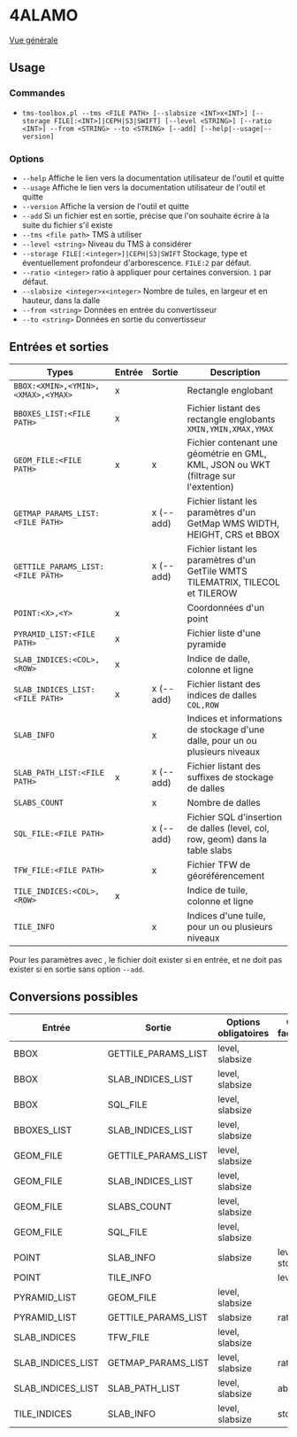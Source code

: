 # 4ALAMO

[Vue générale](../../README.md#convertisseur-tms)

## Usage

### Commandes

* `tms-toolbox.pl --tms <FILE PATH> [--slabsize <INT>x<INT>] [--storage FILE[:<INT>]|CEPH|S3|SWIFT] [--level <STRING>] [--ratio <INT>] --from <STRING> --to <STRING> [--add] [--help|--usage|--version]`

### Options

* `--help` Affiche le lien vers la documentation utilisateur de l'outil et quitte
* `--usage` Affiche le lien vers la documentation utilisateur de l'outil et quitte
* `--version` Affiche la version de l'outil et quitte
* `--add` Si un fichier est en sortie, précise que l'on souhaite écrire à la suite du fichier s'il existe
* `--tms <file path>` TMS à utiliser
* `--level <string>` Niveau du TMS à considérer
* `--storage FILE[:<integer>]|CEPH|S3|SWIFT` Stockage, type et éventuellement profondeur d'arborescence. `FILE:2` par défaut.
* `--ratio <integer>` ratio à appliquer pour certaines conversion. `1` par défaut.
* `--slabsize <integer>x<integer>` Nombre de tuiles, en largeur et en hauteur, dans la dalle
* `--from <string>` Données en entrée du convertisseur
* `--to <string>` Données en sortie du convertisseur

## Entrées et sorties

| Types                              | Entrée | Sortie    | Description                                                                         |
| ---------------------------------- | ------ | --------- | ----------------------------------------------------------------------------------- |
| `BBOX:<XMIN>,<YMIN>,<XMAX>,<YMAX>` | x      |           | Rectangle englobant                                                                 |
| `BBOXES_LIST:<FILE PATH>`          | x      |           | Fichier listant des rectangle englobants `XMIN,YMIN,XMAX,YMAX`                      |
| `GEOM_FILE:<FILE PATH>`            | x      | x         | Fichier contenant une géométrie en GML, KML, JSON ou WKT (filtrage sur l'extention) |
| `GETMAP_PARAMS_LIST:<FILE PATH>`   |        | x (--add) | Fichier listant les paramètres d'un GetMap WMS WIDTH, HEIGHT, CRS et BBOX           |
| `GETTILE_PARAMS_LIST:<FILE PATH>`  |        | x (--add) | Fichier listant les paramètres d'un GetTile WMTS TILEMATRIX, TILECOL et TILEROW     |
| `POINT:<X>,<Y>`                    | x      |           | Coordonnées d'un point                                                              |
| `PYRAMID_LIST:<FILE PATH>`         | x      |           | Fichier liste d'une pyramide                                                        |
| `SLAB_INDICES:<COL>,<ROW>`         | x      |           | Indice de dalle, colonne et ligne                                                   |
| `SLAB_INDICES_LIST:<FILE PATH>`    | x      | x (--add) | Fichier listant des indices de dalles `COL,ROW`                                     |
| `SLAB_INFO`                        |        | x         | Indices et informations de stockage d'une dalle, pour un ou plusieurs niveaux       |
| `SLAB_PATH_LIST:<FILE PATH>`       | x      | x (--add) | Fichier listant des suffixes de stockage de dalles                                  |
| `SLABS_COUNT`                      |        | x         | Nombre de dalles                                                                    |
| `SQL_FILE:<FILE PATH>`             |        | x (--add) | Fichier SQL d'insertion de dalles (level, col, row, geom) dans la table slabs       |
| `TFW_FILE:<FILE PATH>`             |        | x         | Fichier TFW de géoréférencement                                                     |
| `TILE_INDICES:<COL>,<ROW>`         | x      |           | Indice de tuile, colonne et ligne                                                   |
| `TILE_INFO`                        |        | x         | Indices d'une tuile, pour un ou plusieurs niveaux                                   |

Pour les paramètres avec <FILE PATH>, le fichier doit exister si en entrée, et ne doit pas exister si en sortie sans option `--add`.

## Conversions possibles

| Entrée            | Sortie              | Options obligatoires | Options facultatives |
| ----------------- | ------------------- | -------------------- | -------------------- |
| BBOX              | GETTILE_PARAMS_LIST | level, slabsize      |                      |
| BBOX              | SLAB_INDICES_LIST   | level, slabsize      |                      |
| BBOX              | SQL_FILE            | level, slabsize      |                      |
| BBOXES_LIST       | SLAB_INDICES_LIST   | level, slabsize      |                      |
| GEOM_FILE         | GETTILE_PARAMS_LIST | level, slabsize      |                      |
| GEOM_FILE         | SLAB_INDICES_LIST   | level, slabsize      |                      |
| GEOM_FILE         | SLABS_COUNT         | level, slabsize      |                      |
| GEOM_FILE         | SQL_FILE            | level, slabsize      |                      |
| POINT             | SLAB_INFO           | slabsize             | level, storage       |
| POINT             | TILE_INFO           |                      | level                |
| PYRAMID_LIST      | GEOM_FILE           | level, slabsize      |                      |
| PYRAMID_LIST      | GETTILE_PARAMS_LIST | slabsize             | ratio                |
| SLAB_INDICES      | TFW_FILE            | level, slabsize      |                      |
| SLAB_INDICES_LIST | GETMAP_PARAMS_LIST  | level, slabsize      | ratio                |
| SLAB_INDICES_LIST | SLAB_PATH_LIST      | level, slabsize      | above                |
| TILE_INDICES      | SLAB_INFO           | level, slabsize      | storage              |

